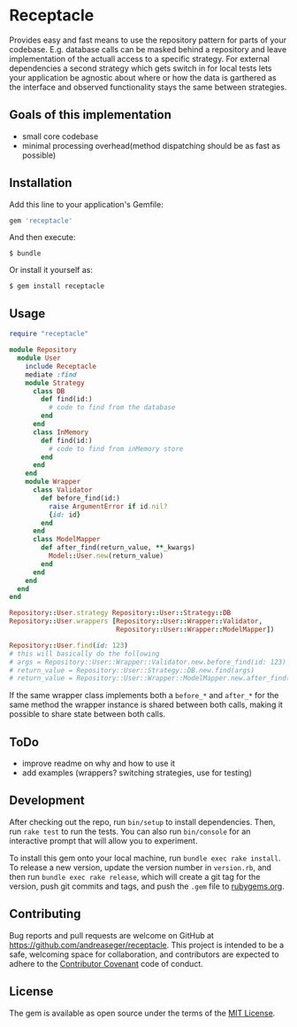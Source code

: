 # Receptacle

Provides easy and fast means to use the repository pattern for parts of your
codebase. E.g. database calls can be masked behind a repository and leave
implementation of the actuall access to a specific strategy. For external
dependencies a second strategy which gets switch in for local tests lets your
application be agnostic about where or how the data is garthered as the
interface and observed functionality stays the same between strategies.

## Goals of this implementation

- small core codebase
- minimal processing overhead(method dispatching should be as fast as possible)

## Installation

Add this line to your application's Gemfile:

```ruby
gem 'receptacle'
```

And then execute:

    $ bundle

Or install it yourself as:

    $ gem install receptacle

## Usage

```ruby
require "receptacle"

module Repository
  module User
    include Receptacle
    mediate :find
    module Strategy
      class DB
        def find(id:)
          # code to find from the database
        end
      end
      class InMemory
        def find(id:)
          # code to find from inMemory store
        end
      end
    end
    module Wrapper
      class Validator
        def before_find(id:)
          raise ArgumentError if id.nil?
          {id: id}
        end
      end
      class ModelMapper
        def after_find(return_value, **_kwargs)
          Model::User.new(return_value)
        end
      end
    end
  end
end

Repository::User.strategy Repository::User::Strategy::DB
Repository::User.wrappers [Repository::User::Wrapper::Validator,
                           Repository::User::Wrapper::ModelMapper])

Repository::User.find(id: 123)
# this will basically do the following
# args = Repository::User::Wrapper::Validator.new.before_find(id: 123)
# return_value = Repository::User::Strategy::DB.new.find(args)
# return_value = Repository::User::Wrapper::ModelMapper.new.after_find(return_value, args)
```

If the same wrapper class implements both a `before_*` and `after_*` for the
same method the wrapper instance is shared between both calls, making it
possible to share state between both calls.

## ToDo

- improve readme on why and how to use it
- add examples (wrappers? switching strategies, use for testing)

## Development

After checking out the repo, run `bin/setup` to install dependencies. Then, run
`rake test` to run the tests. You can also run `bin/console` for an interactive
prompt that will allow you to experiment.

To install this gem onto your local machine, run `bundle exec rake install`. To
release a new version, update the version number in `version.rb`, and then run
`bundle exec rake release`, which will create a git tag for the version, push
git commits and tags, and push the `.gem` file
to [rubygems.org](https://rubygems.org).

## Contributing

Bug reports and pull requests are welcome on GitHub at
https://github.com/andreaseger/receptacle. This project is intended to be a safe,
welcoming space for collaboration, and contributors are expected to adhere to
the [Contributor Covenant](http://contributor-covenant.org) code of conduct.

## License

The gem is available as open source under the terms of
the [MIT License](http://opensource.org/licenses/MIT).

